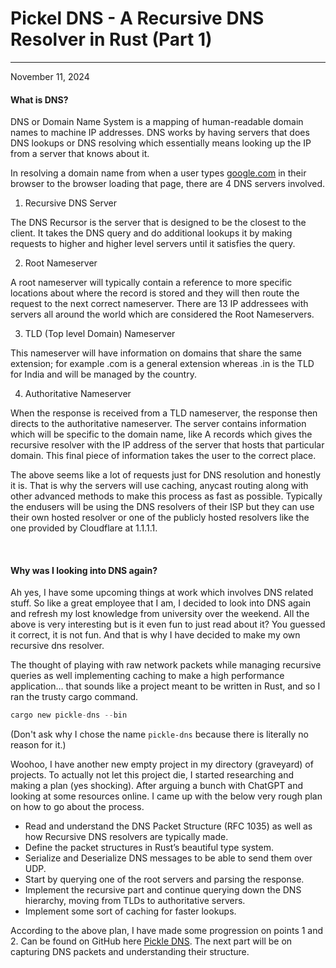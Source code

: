 # Pickel DNS - A Recursive DNS Resolver in Rust (Part 1)
----
November 11, 2024

#### What is DNS?

DNS or Domain Name System is a mapping of human-readable domain names to machine IP addresses. DNS works by having servers that does DNS lookups or DNS resolving which essentially means looking up the IP from a server that knows about it.

In resolving a domain name from when a user types [google.com](http://google.com/) in their browser to the browser loading that page, there are 4 DNS servers involved.

1.  Recursive DNS Server

The DNS Recursor is the server that is designed to be the closest to the client. It takes the DNS query and do additional lookups it by making requests to higher and higher level servers until it satisfies the query.

2.  Root Nameserver

A root nameserver will typically contain a reference to more specific locations about where the record is stored and they will then route the request to the next correct nameserver. There are 13 IP addressees with servers all around the world which are considered the Root Nameservers.

3.  TLD (Top level Domain) Nameserver

This nameserver will have information on domains that share the same extension; for example .com is a general extension whereas .in is the TLD for India and will be managed by the country.

4. Authoritative Nameserver

When the response is received from a TLD nameserver, the response then directs to the authoritative nameserver. The server contains information which will be specific to the domain name, like A records which gives the recursive resolver with the IP address of the server that hosts that particular domain. This final piece of information takes the user to the correct place.

The above seems like a lot of requests just for DNS resolution and honestly it is. That is why the servers will use caching, anycast routing along with other advanced methods to make this process as fast as possible. Typically the endusers will be using the DNS resolvers of their ISP but they can use their own hosted resolver or one of the publicly hosted resolvers like the one provided by Cloudflare at 1.1.1.1.

&nbsp;  
#### Why was I looking into DNS again?

Ah yes, I have some upcoming things at work which involves DNS related stuff. So like a great employee that I am, I decided to look into DNS again and refresh my lost knowledge from university over the weekend. All the above is very interesting but is it even fun to just read about it? You guessed it correct, it is not fun. And that is why I have decided to make my own recursive dns resolver.

The thought of playing with raw network packets while managing recursive queries as well implementing caching to make a high performance application… that sounds like a project meant to be written in Rust, and so I ran the trusty cargo command.

```rust
cargo new pickle-dns --bin
```

(Don't ask why I chose the name `pickle-dns` because there is literally no reason for it.)

Woohoo, I have another new empty project in my directory (graveyard) of projects. To actually not let this project die, I started researching and making a plan (yes shocking). After arguing a bunch with ChatGPT and looking at some resources online. I came up with the below very rough plan on how to go about the process.

- Read and understand the DNS Packet Structure (RFC 1035) as well as how Recursive DNS resolvers are typically made.
- Define the packet structures in Rust’s beautiful type system.
- Serialize and Deserialize DNS messages to be able to send them over UDP.
- Start by querying one of the root servers and parsing the response.
- Implement the recursive part and continue querying down the DNS hierarchy, moving from TLDs to authoritative servers.
- Implement some sort of caching for faster lookups.


According to the above plan, I have made some progression on points 1 and 2. Can be found on GitHub here [Pickle DNS](https://github.com/chauhanswapnil/pickle-dns). The next part will be on capturing DNS packets and understanding their structure.
